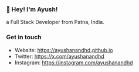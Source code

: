 ### 👋  Hey! I'm Ayush!

a Full Stack Developer from Patna, India.

### Get in touch

- Website: https://ayushanandhd.github.io
- Twitter: https://x.com/ayushanandhd
- Instagram: https://instagram.com/ayushanandhd
